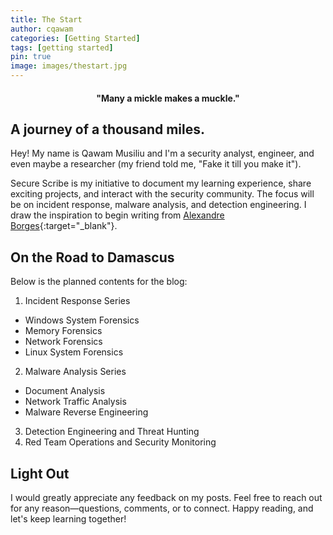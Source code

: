 ```yaml
---
title: The Start
author: cqawam
categories: [Getting Started]
tags: [getting started]
pin: true
image: images/thestart.jpg
---
```


<h4 style="text-align: center;"><b>"Many a mickle makes a muckle."</b></h4>

## A journey of a thousand miles.

Hey! My name is Qawam Musiliu and I'm a security analyst, engineer, and even maybe a researcher (my friend told me, "Fake it till you make it"). 

Secure Scribe is my initiative to document my learning experience, share exciting projects, and interact with the security community. The focus will be on incident response, malware analysis, and detection engineering. I draw the inspiration to begin writing from [Alexandre Borges](https://exploitreversing.com/author/exploitreversing/){:target="_blank"}. 


## On the Road to Damascus
Below is the planned contents for the blog:

1. Incident Response Series
  - Windows System Forensics 
  - Memory Forensics
  - Network Forensics
  - Linux System Forensics 
2. Malware Analysis Series
  - Document Analysis 
  - Network Traffic Analysis
  - Malware Reverse Engineering 
3. Detection Engineering and Threat Hunting
4. Red Team Operations and Security Monitoring


## Light Out
I would greatly appreciate any feedback on my posts. Feel free to reach out for any reason—questions, comments, or to connect. Happy reading, and let's keep learning together!

